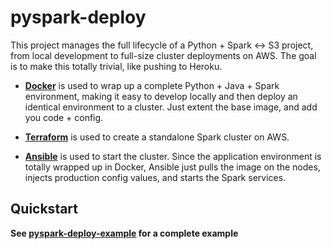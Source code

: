 
# pyspark-deploy

This project manages the full lifecycle of a Python + Spark <-> S3 project, from local development to full-size cluster deployments on AWS. The goal is to make this totally trivial, like pushing to Heroku.

- [**Docker**](https://www.docker.com/) is used to wrap up a complete Python + Java + Spark environment, making it easy to develop locally and then deploy an identical environment to a cluster. Just extent the base image, and add you code + config.

- [**Terraform**](https://www.terraform.io/) is used to create a standalone Spark cluster on AWS.

- [**Ansible**](https://www.ansible.com/) is used to start the cluster. Since the application environment is totally wrapped up in Docker, Ansible just pulls the image on the nodes, injects production config values, and starts the Spark services.

## Quickstart

**See [pyspark-deploy-example](https://github.com/davidmcclure/pyspark-deploy-example) for a complete example**
